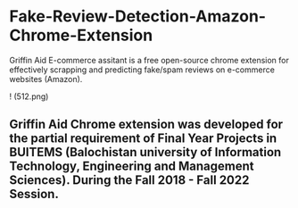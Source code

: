 # Fake-Review-Detection-Amazon-Chrome-Extension

Griffin Aid E-commerce assitant is a free open-source chrome extension for effectively scrapping
and predicting fake/spam reviews on e-commerce websites (Amazon).



! (512.png)
## Griffin Aid Chrome extension was developed for the partial requirement of Final Year Projects in BUITEMS (Balochistan university of Information Technology, Engineering and Management Sciences). During the Fall 2018 - Fall 2022 Session. 

